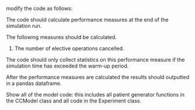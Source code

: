 modify the code as follows:

The code should calculate performance measures at the end of the simulation run.  

The following measures should be calculated.

1. The number of elective operations cancelled. 

The code should only collect statistics on this performance measure if the simulation time has exceeded the warm-up period.

After the performance measures are calculated the results should outputted in a pandas dataframe.

Show all of the model code: this includes all patient generator functions in the CCModel class and all code in the Experiment class.